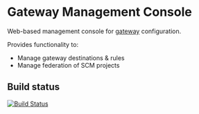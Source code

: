 Gateway Management Console
==========================

Web-based management console for [gateway](https://github.com/surevine/gateway) configuration.

Provides functionality to:

* Manage gateway destinations & rules
* Manage federation of SCM projects

## Build status

[![Build Status](https://travis-ci.org/surevine/gateway-management.svg)](https://travis-ci.org/surevine/gateway-management)